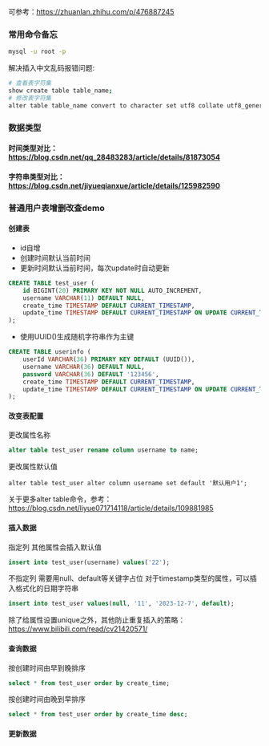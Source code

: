 可参考：https://zhuanlan.zhihu.com/p/476887245
### 常用命令备忘
```bash title="登录mysql"
mysql -u root -p
```

解决插入中文乱码报错问题:

```bash title="表字符集"
# 查看表字符集
show create table table_name;
# 修改表字符集 
alter table table_name convert to character set utf8 collate utf8_general_ci;
```

### 数据类型
#### 时间类型对比：https://blog.csdn.net/qq_28483283/article/details/81873054
#### 字符串类型对比：https://blog.csdn.net/jiyueqianxue/article/details/125982590

### 普通用户表增删改查demo

#### 创建表
- id自增
- 创建时间默认当前时间
- 更新时间默认当前时间，每次update时自动更新
```sql
CREATE TABLE test_user (
    id BIGINT(20) PRIMARY KEY NOT NULL AUTO_INCREMENT,
    username VARCHAR(11) DEFAULT NULL,
    create_time TIMESTAMP DEFAULT CURRENT_TIMESTAMP,
    update_time TIMESTAMP DEFAULT CURRENT_TIMESTAMP ON UPDATE CURRENT_TIMESTAMP
);
```
- 使用UUID()生成随机字符串作为主键
```sql
CREATE TABLE userinfo (
    userId VARCHAR(36) PRIMARY KEY DEFAULT (UUID()),
    username VARCHAR(36) DEFAULT NULL,
    password VARCHAR(36) DEFAULT '123456',
    create_time TIMESTAMP DEFAULT CURRENT_TIMESTAMP,
    update_time TIMESTAMP DEFAULT CURRENT_TIMESTAMP ON UPDATE CURRENT_TIMESTAMP
);
```

#### 改变表配置
更改属性名称
```sql
alter table test_user rename column username to name;
```

更改属性默认值
```
alter table test_user alter column username set default '默认用户1';
```

关于更多alter table命令，参考：https://blog.csdn.net/liyue071714118/article/details/109881985
#### 插入数据

指定列 其他属性会插入默认值
```sql
insert into test_user(username) values('22');
```

不指定列 需要用null、default等关键字占位
对于timestamp类型的属性，可以插入格式化的日期字符串
```sql
insert into test_user values(null, '11', '2023-12-7', default);
```

除了给属性设置unique之外，其他防止重复插入的策略：
https://www.bilibili.com/read/cv21420571/

#### 查询数据
按创建时间由早到晚排序
```sql
select * from test_user order by create_time;
```
按创建时间由晚到早排序
```sql
select * from test_user order by create_time desc;
```
#### 更新数据